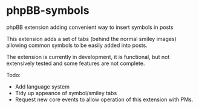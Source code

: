 # phpBB-symbols
phpBB extension adding convenient way to insert symbols in posts

This extension adds a set of tabs (behind the normal smiley images) allowing common symbols to be easily added into posts.

The extension is currently in development, it is functional, but not extensively tested and some features are not complete.

Todo:  
* Add language system
* Tidy up appeance of symbol/smiley tabs
* Request new core events to allow operation of this extension with PMs.
